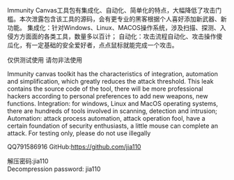 Immunity Canvas工具包有集成化、自动化、简单化的特点，大幅降低了攻击门槛。本次泄露包含该工具的源码，会有更专业的黑客根据个人喜好添加新武器、新功能。
集成化：针对Windows、Linux、MACOS操作系统，涉及扫描、探测、入侵方方面面的各类工具，数量多以百计；
自动化：攻击流程自动化、攻击操作傻瓜化，有一定基础的安全爱好者，点点鼠标就能完成一个攻击。

仅供测试使用 请勿非法使用  

Immunity canvas toolkit has the characteristics of integration, automation and simplification, which greatly reduces the attack threshold. This leak contains the source code of the tool, there will be more professional hackers according to personal preferences to add new weapons, new functions.
Integration: for windows, Linux and MacOS operating systems, there are hundreds of tools involved in scanning, detection and intrusion;
Automation: attack process automation, attack operation fool, have a certain foundation of security enthusiasts, a little mouse can complete an attack.
For testing only, please do not use illegally

QQ791586916
GitHub:https://github.com/jia110

解压密码:jia110    
Decompression password: jia110
